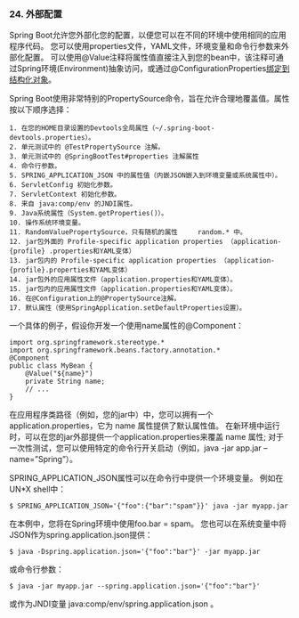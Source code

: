 ### 24. 外部配置

Spring Boot允许您外部化您的配置，以便您可以在不同的环境中使用相同的应用程序代码。 您可以使用properties文件，YAML文件，环境变量和命令行参数来外部化配置。 可以使用@Value注释将属性值直接注入到您的bean中，该注释可通过Spring环境(Environment)抽象访问，或通过@ConfigurationProperties[绑定到结构化对象](http://docs.spring.io/spring-boot/docs/1.5.2.RELEASE/reference/htmlsingle/#boot-features-external-config-typesafe-configuration-properties)。

Spring Boot使用非常特别的PropertySource命令，旨在允许合理地覆盖值。属性按以下顺序选择：

    1. 在您的HOME目录设置的Devtools全局属性（~/.spring-boot-devtools.properties）。
    2. 单元测试中的 @TestPropertySource 注解。
    3. 单元测试中的 @SpringBootTest#properties 注解属性
    4. 命令行参数。
    5. SPRING_APPLICATION_JSON 中的属性值（内嵌JSON嵌入到环境变量或系统属性中）。
    6. ServletConfig 初始化参数。
    7. ServletContext 初始化参数。
    8. 来自 java:comp/env 的JNDI属性。
    9. Java系统属性（System.getProperties()）。
    10. 操作系统环境变量。
    11. RandomValuePropertySource，只有随机的属性     random.* 中。
    12. jar包外面的 Profile-specific application properties （application- {profile} .properties和YAML变体）
    13. jar包内的 Profile-specific application properties （application-{profile}.properties和YAML变体）
    14. jar包外的应用属性文件（application.properties和YAML变体）。
    15. jar包内的应用属性文件（application.properties和YAML变体）。
    16. 在@Configuration上的@PropertySource注解。
    17. 默认属性（使用SpringApplication.setDefaultProperties设置）。
    
一个具体的例子，假设你开发一个使用name属性的@Component：
```
import org.springframework.stereotype.*
import org.springframework.beans.factory.annotation.*
@Component
public class MyBean {
    @Value("${name}")
    private String name;
    // ...
}
```

在应用程序类路径（例如，您的jar中）中，您可以拥有一个application.properties，它为 name 属性提供了默认属性值。 在新环境中运行时，可以在您的jar外部提供一个application.properties来覆盖 name 属性; 对于一次性测试，您可以使用特定的命令行开关启动（例如，java -jar app.jar –name=”Spring”）。

SPRING_APPLICATION_JSON属性可以在命令行中提供一个环境变量。 例如在UN*X shell中：

```
$ SPRING_APPLICATION_JSON='{"foo":{"bar":"spam"}}' java -jar myapp.jar
```
在本例中，您将在Spring环境中使用foo.bar = spam。 您也可以在系统变量中将JSON作为spring.application.json提供：
```
$ java -Dspring.application.json='{"foo":"bar"}' -jar myapp.jar
``` 
或命令行参数： 
```
$ java -jar myapp.jar --spring.application.json='{"foo":"bar"}'
``` 

 或作为JNDI变量 java:comp/env/spring.application.json 。 
    